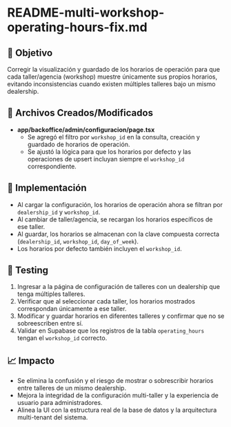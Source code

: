 # README-multi-workshop-operating-hours-fix.md

## 🎯 Objetivo
Corregir la visualización y guardado de los horarios de operación para que cada taller/agencia (workshop) muestre únicamente sus propios horarios, evitando inconsistencias cuando existen múltiples talleres bajo un mismo dealership.

## 📁 Archivos Creados/Modificados
- **app/backoffice/admin/configuracion/page.tsx**
  - Se agregó el filtro por `workshop_id` en la consulta, creación y guardado de horarios de operación.
  - Se ajustó la lógica para que los horarios por defecto y las operaciones de upsert incluyan siempre el `workshop_id` correspondiente.

## 🚀 Implementación
- Al cargar la configuración, los horarios de operación ahora se filtran por `dealership_id` y `workshop_id`.
- Al cambiar de taller/agencia, se recargan los horarios específicos de ese taller.
- Al guardar, los horarios se almacenan con la clave compuesta correcta (`dealership_id`, `workshop_id`, `day_of_week`).
- Los horarios por defecto también incluyen el `workshop_id`.

## 🧪 Testing
1. Ingresar a la página de configuración de talleres con un dealership que tenga múltiples talleres.
2. Verificar que al seleccionar cada taller, los horarios mostrados correspondan únicamente a ese taller.
3. Modificar y guardar horarios en diferentes talleres y confirmar que no se sobreescriben entre sí.
4. Validar en Supabase que los registros de la tabla `operating_hours` tengan el `workshop_id` correcto.

## 📈 Impacto
- Se elimina la confusión y el riesgo de mostrar o sobrescribir horarios entre talleres de un mismo dealership.
- Mejora la integridad de la configuración multi-taller y la experiencia de usuario para administradores.
- Alinea la UI con la estructura real de la base de datos y la arquitectura multi-tenant del sistema. 